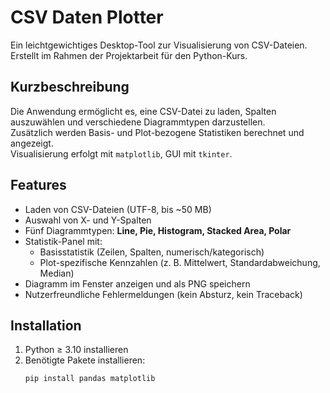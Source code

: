 # CSV Daten Plotter

Ein leichtgewichtiges Desktop-Tool zur Visualisierung von CSV-Dateien.  
Erstellt im Rahmen der Projektarbeit für den Python-Kurs.

## Kurzbeschreibung

Die Anwendung ermöglicht es, eine CSV-Datei zu laden, Spalten auszuwählen und verschiedene Diagrammtypen darzustellen.  
Zusätzlich werden Basis- und Plot-bezogene Statistiken berechnet und angezeigt.  
Visualisierung erfolgt mit `matplotlib`, GUI mit `tkinter`.

## Features

- Laden von CSV-Dateien (UTF-8, bis ~50 MB)  
- Auswahl von X- und Y-Spalten  
- Fünf Diagrammtypen: **Line, Pie, Histogram, Stacked Area, Polar**  
- Statistik-Panel mit:
  - Basisstatistik (Zeilen, Spalten, numerisch/kategorisch)
  - Plot-spezifische Kennzahlen (z. B. Mittelwert, Standardabweichung, Median)  
- Diagramm im Fenster anzeigen und als PNG speichern  
- Nutzerfreundliche Fehlermeldungen (kein Absturz, kein Traceback)  

## Installation

1. Python ≥ 3.10 installieren  
2. Benötigte Pakete installieren:
   ```bash
   pip install pandas matplotlib

